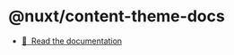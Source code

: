 # @nuxt/content-theme-docs

- [📖 &nbsp;Read the documentation](https://content.nuxtjs.org/themes#docs)
